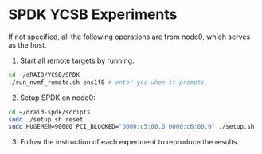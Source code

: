 # SPDK YCSB Experiments

If not specified, all the following operations are from node0, which serves as the host.

1. Start all remote targets by running:
```Bash
cd ~/dRAID/YCSB/SPDK
./run_nvmf_remote.sh ens1f0 # enter yes when it prompts
```


2. Setup SPDK on node0:
```Bash
cd ~/draid-spdk/scripts
sudo ./setup.sh reset
sudo HUGEMEM=90000 PCI_BLOCKED="0000:c5:00.0 0000:c6:00.0" ./setup.sh
```

3. Follow the instruction of each experiment to reproduce the results.